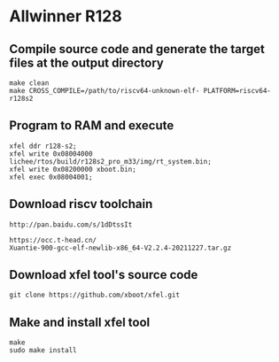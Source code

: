 # Allwinner R128

## Compile source code and generate the target files at the output directory
```shell
make clean
make CROSS_COMPILE=/path/to/riscv64-unknown-elf- PLATFORM=riscv64-r128s2
```

## Program to RAM and execute
```shell
xfel ddr r128-s2;
xfel write 0x08004000 lichee/rtos/build/r128s2_pro_m33/img/rt_system.bin;
xfel write 0x08200000 xboot.bin;
xfel exec 0x08004001;
```

## Download riscv toolchain
```shell
http://pan.baidu.com/s/1dDtssIt

```
```
https://occ.t-head.cn/
Xuantie-900-gcc-elf-newlib-x86_64-V2.2.4-20211227.tar.gz
```

## Download xfel tool's source code
```shell
git clone https://github.com/xboot/xfel.git
```

## Make and install xfel tool
```shell
make
sudo make install
```
